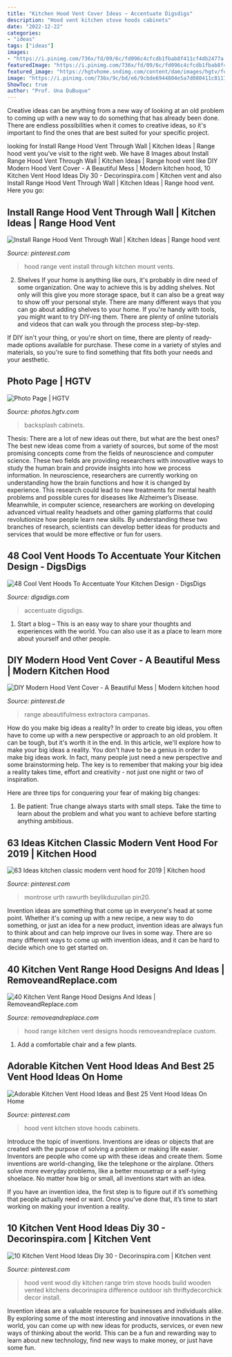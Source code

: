 ```yaml
---
title: "Kitchen Hood Vent Cover Ideas ~ Accentuate Digsdigs"
description: "Hood vent kitchen stove hoods cabinets"
date: "2022-12-22"
categories:
- "ideas"
tags: ["ideas"]
images:
- "https://i.pinimg.com/736x/fd/09/6c/fd096c4cfcdb1fbab8f411cf4db2477a.jpg"
featuredImage: "https://i.pinimg.com/736x/fd/09/6c/fd096c4cfcdb1fbab8f411cf4db2477a.jpg"
featured_image: "https://hgtvhome.sndimg.com/content/dam/images/hgtv/fullset/2014/10/2/0/Preston-Lee_Newport-Coast-Remodel-stove.jpg.rend.hgtvcom.616.616.suffix/1412261214166.jpeg"
image: "https://i.pinimg.com/736x/9c/bd/e6/9cbde6944804e5a7d080411c811195c0.jpg"
ShowToc: true
author: "Prof. Una DuBuque"
---
```



Creative ideas can be anything from a new way of looking at an old problem to coming up with a new way to do something that has already been done. There are endless possibilities when it comes to creative ideas, so it's important to find the ones that are best suited for your specific project.

	

		
looking for Install Range Hood Vent Through Wall | Kitchen Ideas | Range hood vent you've visit to the right web. We have 8 Images about Install Range Hood Vent Through Wall | Kitchen Ideas | Range hood vent like DIY Modern Hood Vent Cover - A Beautiful Mess | Modern kitchen hood, 10 Kitchen Vent Hood Ideas Diy 30 - Decorinspira.com | Kitchen vent and also Install Range Hood Vent Through Wall | Kitchen Ideas | Range hood vent. Here you go:
		
    
## Install Range Hood Vent Through Wall | Kitchen Ideas | Range Hood Vent

<img loading=lazy src="https://i.pinimg.com/736x/9c/bd/e6/9cbde6944804e5a7d080411c811195c0.jpg" onerror="this.onerror=null;this.src='https://tse4.mm.bing.net/th?id=OIP.GhvVbjR1KcNRqmPkIcQNPQHaEK&amp;pid=15.1';" alt="Install Range Hood Vent Through Wall | Kitchen Ideas | Range hood vent">

_Source: pinterest.com_

>hood range vent install through kitchen mount vents. 

	

2. Shelves
If your home is anything like ours, it's probably in dire need of some organization. One way to achieve this is by adding shelves. Not only will this give you more storage space, but it can also be a great way to show off your personal style.
There are many different ways that you can go about adding shelves to your home. If you're handy with tools, you might want to try DIY-ing them. There are plenty of online tutorials and videos that can walk you through the process step-by-step.

If DIY isn't your thing, or you're short on time, there are plenty of ready-made options available for purchase. These come in a variety of styles and materials, so you're sure to find something that fits both your needs and your aesthetic.

    
## Photo Page | HGTV

<img loading=lazy src="https://hgtvhome.sndimg.com/content/dam/images/hgtv/fullset/2014/10/2/0/Preston-Lee_Newport-Coast-Remodel-stove.jpg.rend.hgtvcom.616.616.suffix/1412261214166.jpeg" onerror="this.onerror=null;this.src='https://tse4.mm.bing.net/th?id=OIP.MXNtiuEiwG2i66KEz-sXGgHaHa&amp;pid=15.1';" alt="Photo Page | HGTV">

_Source: photos.hgtv.com_

>backsplash cabinets. 

	

Thesis: There are a lot of new ideas out there, but what are the best ones?
The best new ideas come from a variety of sources, but some of the most promising concepts come from the fields of neuroscience and computer science. These two fields are providing researchers with innovative ways to study the human brain and provide insights into how we process information. In neuroscience, researchers are currently working on understanding how the brain functions and how it is changed by experience. This research could lead to new treatments for mental health problems and possible cures for diseases like Alzheimer’s Disease. Meanwhile, in computer science, researchers are working on developing advanced virtual reality headsets and other gaming platforms that could revolutionize how people learn new skills. By understanding these two branches of research, scientists can develop better ideas for products and services that would be more effective or fun for users.

    
## 48 Cool Vent Hoods To Accentuate Your Kitchen Design - DigsDigs

<img loading=lazy src="https://www.digsdigs.com/photos/cool-vent-hoods-to-accentuate-your-kitchen-design-22-554x738.jpg" onerror="this.onerror=null;this.src='https://tse1.mm.bing.net/th?id=OIP.aAu87kUjKMORzcL247RGLgHaJ3&amp;pid=15.1';" alt="48 Cool Vent Hoods To Accentuate Your Kitchen Design - DigsDigs">

_Source: digsdigs.com_

>accentuate digsdigs. 

	

1. Start a blog – This is an easy way to share your thoughts and experiences with the world. You can also use it as a place to learn more about yourself and other people.

    
## DIY Modern Hood Vent Cover - A Beautiful Mess | Modern Kitchen Hood

<img loading=lazy src="https://i.pinimg.com/736x/fd/09/6c/fd096c4cfcdb1fbab8f411cf4db2477a.jpg" onerror="this.onerror=null;this.src='https://tse3.mm.bing.net/th?id=OIP.urja9wNdvJg_qQZ60UQgCgHaLH&amp;pid=15.1';" alt="DIY Modern Hood Vent Cover - A Beautiful Mess | Modern kitchen hood">

_Source: pinterest.de_

>range abeautifulmess extractora campanas. 

	

How do you make big ideas a reality?
In order to create big ideas, you often have to come up with a new perspective or approach to an old problem. It can be tough, but it's worth it in the end. In this article, we'll explore how to make your big ideas a reality.
You don't have to be a genius in order to make big ideas work. In fact, many people just need a new perspective and some brainstorming help. The key is to remember that making your big idea a reality takes time, effort and creativity - not just one night or two of inspiration.

Here are three tips for conquering your fear of making big changes: 
1) Be patient: True change always starts with small steps. Take the time to learn about the problem and what you want to achieve before starting anything ambitious.

    
## 63 Ideas Kitchen Classic Modern Vent Hood For 2019 | Kitchen Hood

<img loading=lazy src="https://i.pinimg.com/736x/8a/bc/97/8abc9716e19fecfa07b3054c4716feef.jpg" onerror="this.onerror=null;this.src='https://tse3.mm.bing.net/th?id=OIP.msbqrL3NVJkgyX-Xke185AAAAA&amp;pid=15.1';" alt="63 Ideas kitchen classic modern vent hood for 2019 | Kitchen hood">

_Source: pinterest.com_

>montrose urth rawurth beylikduzuilan pin20. 

	

Invention ideas are something that come up in everyone's head at some point. Whether it's coming up with a new recipe, a new way to do something, or just an idea for a new product, invention ideas are always fun to think about and can help improve our lives in some way. There are so many different ways to come up with invention ideas, and it can be hard to decide which one to get started on.

    
## 40 Kitchen Vent Range Hood Designs And Ideas | RemoveandReplace.com

<img loading=lazy src="http://removeandreplace.com/wp-content/uploads/2015/08/40-Kitchen-Vent-Range-Hood-Design-Ideas_26.jpg" onerror="this.onerror=null;this.src='https://tse2.mm.bing.net/th?id=OIP.5VqqTq942KjfYuAiyA_XSgHaKS&amp;pid=15.1';" alt="40 Kitchen Vent Range Hood Designs And Ideas | RemoveandReplace.com">

_Source: removeandreplace.com_

>hood range kitchen vent designs hoods removeandreplace custom. 

	

1. Add a comfortable chair and a few plants. 

    
## Adorable Kitchen Vent Hood Ideas And Best 25 Vent Hood Ideas On Home

<img loading=lazy src="https://i.pinimg.com/736x/d9/6b/29/d96b292bc12be8172b3f27ada29aee4f.jpg" onerror="this.onerror=null;this.src='https://tse2.mm.bing.net/th?id=OIP.xBcdkGk0raGMVwncw-W6_AAAAA&amp;pid=15.1';" alt="Adorable Kitchen Vent Hood Ideas and Best 25 Vent Hood Ideas On Home">

_Source: pinterest.com_

>hood vent kitchen stove hoods cabinets. 

	

Introduce the topic of inventions.
Inventions are ideas or objects that are created with the purpose of solving a problem or making life easier. Inventors are people who come up with these ideas and create them.
Some inventions are world-changing, like the telephone or the airplane. Others solve more everyday problems, like a better mousetrap or a self-tying shoelace. No matter how big or small, all inventions start with an idea.

If you have an invention idea, the first step is to figure out if it’s something that people actually need or want. Once you’ve done that, it’s time to start working on making your invention a reality.

    
## 10 Kitchen Vent Hood Ideas Diy 30 - Decorinspira.com | Kitchen Vent

<img loading=lazy src="https://i.pinimg.com/736x/03/df/ef/03dfefff406b34d45c58f4bf67330f7a.jpg" onerror="this.onerror=null;this.src='https://tse2.mm.bing.net/th?id=OIP.GIFuqFCO-n46PF4oLSxajQHaIr&amp;pid=15.1';" alt="10 Kitchen Vent Hood Ideas Diy 30 - Decorinspira.com | Kitchen vent">

_Source: pinterest.com_

>hood vent wood diy kitchen range trim stove hoods build wooden vented kitchens decorinspira difference outdoor ish thriftydecorchick decor install. 

	

Invention ideas are a valuable resource for businesses and individuals alike. By exploring some of the most interesting and innovative innovations in the world, you can come up with new ideas for products, services, or even new ways of thinking about the world. This can be a fun and rewarding way to learn about new technology, find new ways to make money, or just have some fun.

